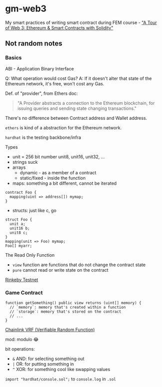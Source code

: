 # gm-web3

My smart practices of writing smart contract during FEM course - ["A Tour of Web 3: Ethereum & Smart Contracts with Solidity"](https://frontendmasters.com/courses/web3-smart-contracts/)

## Not random notes

### Basics

ABI - Application Binary Interface

Q: What operation would cost Gas?
A: If it doesn't alter that state of the Ethereum network, it's free, won't cost any Gas.

Def. of "provider", from Ethers doc:
> "A Provider abstracts a connection to the Ethereum blockchain, for issuing queries and sending state changing transactions."

There's no difference between Contract address and Wallet address.

`ethers` is kind of a abstraction for the Ethereum network.

`hardhat` is the testing backbone/infra

Types
- unit = 256 bit number unit8, unit16, unit32, ...
- strings suck
- arrays
  - dynamic - as a member of a contract
  - static/fixed - inside the function
- maps: something a bit different, cannot be iterated
```solidity
contract Foo {
  mapping(uint => address[]) mymap;
}
```
- structs: just like c, go
```solidity
struct Foo {
  unit a;
  unit16 b;
  unit8 c;
}
mapping(unit => Foo) mymap;
Foo[] myarr;
```

The Read Only Function
- `view` function are functions that do not change the contract state
- `pure` cannot read or write state on the contract

[Rinkeby Testnet](https://faucets.chain.link/rinkeby)

### Game Contract

```sol
function getSomething() public view returns (uint[] memory) {
  // `memory`: memory that's created within a function
  // `storage`: memory that's stored on the contract
  // ...
}
```

[Chainlink VRF (Verifiable Random Function)](https://docs.chain.link/docs/chainlink-vrf/)

mod: modulo 😂

bit operations:
- `&` AND: for selecting something out
- `|` OR: for putting something in
- `^` XOR: for something cool like swapping values

`import "hardhat/console.sol";` to `console.log` in `.sol`
